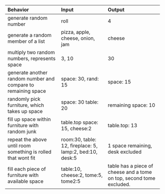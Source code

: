 | Behavior | Input | Output |
| :------------- | :------------- | :------------- |
| generate random number | roll | 4 |
| generate a random member of a list | pizza, apple, cheese, onion, jam | cheese |
| multiply two random numbers, represents space | 3, 10 | 30 |
| generate another random number and compare to remaining space | space: 30, rand: 15 | space: 15 |
| randomly pick furniture, which takes up space | space: 30 table: 20 | remaining space: 10 |
| fill up space within furniture with random junk | table.top space: 15, cheese:2 | table.top: 13 |
| repeat the above until room something is rolled that wont fit | room:30, table: 12, fireplace: 5, lamp:2, bed:10, desk:5 | 1 space remaining, desk excluded |
| fill each piece of furniture with available space | table:10, cheese:2, tome:5, tome2:5 | table has a piece of cheese and a tome on top, second tome excluded. |
